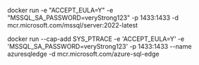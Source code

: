 
docker run -e "ACCEPT_EULA=Y" -e "MSSQL_SA_PASSWORD=veryStrong123" -p 1433:1433 -d mcr.microsoft.com/mssql/server:2022-latest

docker run --cap-add SYS_PTRACE -e 'ACCEPT_EULA=Y' -e 'MSSQL_SA_PASSWORD=veryStrong123' -p 1433:1433 --name azuresqledge -d mcr.microsoft.com/azure-sql-edge